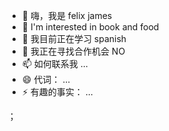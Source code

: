 - 👋 嗨，我是 felix james
- 👀 I'm interested in book and food
- 🌱 我目前正在学习 spanish            
- 💞️ 我正在寻找合作机会 NO            
- 📫 如何联系我 ...            
- 😄 代词： ...            
- ⚡ 有趣的事实： ...            


<!---
jamesmillertalk/jamesmillertalk 是一个特殊的✨✨ 资源库，因为它的「README.md」（此文件）会出现在你的 GitHub 配置文件中。
您可以单击 "预览 "链接查看您所做的更改。
--->；

